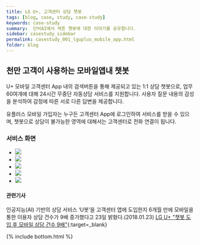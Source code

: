 ```yaml
---
title: LG U+, 고객센터 상담 챗봇
tags: [blog, case, study, case-study]
keywords: case-study
summary:  단비AI에서 싹튼 챗봇에 대한 이야기를 공유합니다.
sidebar: casestudy_sidebar
permalink: casestudy_001_lguplus_mobile_app.html
folder: blog
---
```


## 천만 고객이 사용하는 모바일앱내 챗봇
U+ 모바일 고객센터 App 내의 검색버튼을 통해 제공되고 있는 1:1 상담 챗봇으로, 업무 60여개에 대해 24시간 무중단 자동상담 서비스를 지원합니다. 사용자 질문 내용의 감성을 분석하여 감정에 따른 서로 다른 답변을 제공합니다.

유플러스 모바일 가입자는 누구든 고객센터 App에 로그인하여 서비스를 받을 수 있으며, 챗봇으로 상담이 불가능한 영역에 대해서는 고객센터로 전화 연결이 됩니다.

### 서비스 화면

<div class="danbee-slider-container">
    <div class="flexslider danbee-slider">
        <ul class="slides">
            <li>
            <img src="images/casestudy/case01_01.png" />
            </li>
            <li>
            <img src="images/casestudy/case01_02.png" />
            </li>
            <li>
            <img src="images/casestudy/case01_03.png" />
            </li>
            <li>
            <img src="images/casestudy/case01_04.png" />
            </li>
            <li>
            <img src="images/casestudy/case01_05.png" />
            </li>
        </ul>
    </div>
</div>

#### 관련기사 
인공지능(AI) 기반의 상담 서비스 ‘U봇’을 고객센터 앱에 도입한지 6개월 만에 모바일을 통한 이용자 상담 건수가 9배 증가했다고 23일 밝혔다.(2018.01.23)
[LG U+ "챗봇 도입 후 모바일 상담 건수 9배"](http://www.zdnet.co.kr/news/news_view.asp?artice_id=20180123092239&type=det&re=zdk){:target=_blank}



{% include bottom.html %}